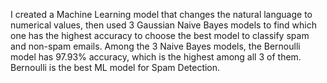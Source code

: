I created a Machine Learning model that changes the natural language to numerical values, then used 3 Gaussian Naive Bayes models to find which one has the highest accuracy to choose the best model to classify spam and non-spam emails.
Among the 3 Naive Bayes models, the Bernoulli model has 97.93% accuracy, which is the highest among all 3 of them. Bernoulli is the best ML model for Spam Detection.
